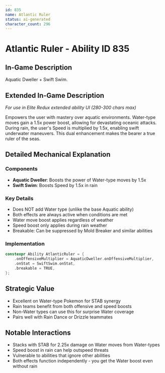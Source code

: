 ```yaml
---
id: 835
name: Atlantic Ruler
status: ai-generated
character_count: 296
---
```


# Atlantic Ruler - Ability ID 835

## In-Game Description
Aquatic Dweller + Swift Swim.

## Extended In-Game Description
*For use in Elite Redux extended ability UI (280-300 chars max)*

Empowers the user with mastery over aquatic environments. Water-type moves gain a 1.5x power boost, allowing for devastating oceanic attacks. During rain, the user's Speed is multiplied by 1.5x, enabling swift underwater maneuvers. This dual enhancement makes the bearer a true ruler of the seas.

## Detailed Mechanical Explanation

### Components
- **Aquatic Dweller**: Boosts the power of Water-type moves by 1.5x
- **Swift Swim**: Boosts Speed by 1.5x in rain

### Key Details
- Does NOT add Water type (unlike the base Aquatic ability)
- Both effects are always active when conditions are met
- Water move boost applies regardless of weather
- Speed boost only applies during rain weather
- Breakable: Can be suppressed by Mold Breaker and similar abilities

### Implementation
```c
constexpr Ability AtlanticRuler = {
    .onOffensiveMultiplier = AquaticDweller.onOffensiveMultiplier,
    .onStat = SwiftSwim.onStat,
    .breakable = TRUE,
};
```

## Strategic Value
- Excellent on Water-type Pokemon for STAB synergy
- Rain teams benefit from both offensive and speed boosts
- Non-Water types can use this for surprise Water coverage
- Pairs well with Rain Dance or Drizzle teammates

## Notable Interactions
- Stacks with STAB for 2.25x damage on Water moves from Water-types
- Speed boost in rain can help outspeed threats
- Vulnerable to abilities that ignore other abilities
- Both effects function independently - you get the Water boost even without rain